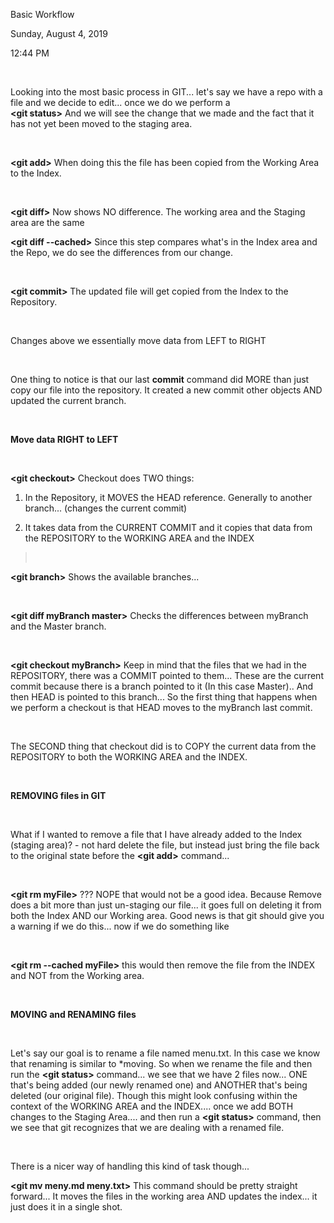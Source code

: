 Basic Workflow

Sunday, August 4, 2019

12:44 PM

 

Looking into the most basic process in GIT\... let\'s say we have a repo with a file and we decide to edit\... once we do we perform a\
**\<git status\>** And we will see the change that we made and the fact that it has not yet been moved to the staging area.

 

**\<git add\>** When doing this the file has been copied from the Working Area to the Index.

 

**\<git diff\>** Now shows NO difference. The working area and the Staging area are the same

**\<git diff \--cached\>** Since this step compares what\'s in the Index area and the Repo, we do see the differences from our change.

 

**\<git commit\>** The updated file will get copied from the Index to the Repository.

 

Changes above we essentially move data from LEFT to RIGHT

 

One thing to notice is that our last **commit** command did MORE than just copy our file into the repository. It created a new commit other objects AND updated the current branch.

 

**Move data RIGHT to LEFT**

 

**\<git checkout\>** Checkout does TWO things:

1.  In the Repository, it MOVES the HEAD reference. Generally to another branch\... (changes the current commit)

2.  It takes data from the CURRENT COMMIT and it copies that data from the REPOSITORY to the WORKING AREA and the INDEX

>  

**\<git branch\>** Shows the available branches\...

 

**\<git diff myBranch master\>** Checks the differences between myBranch and the Master branch.

 

**\<git checkout myBranch\>** Keep in mind that the files that we had in the REPOSITORY, there was a COMMIT pointed to them\... These are the current commit because there is a branch pointed to it (In this case Master).. And then HEAD is pointed to this branch\... So the first thing that happens when we perform a checkout is that HEAD moves to the myBranch last commit.

 

The SECOND thing that checkout did is to COPY the current data from the REPOSITORY to both the WORKING AREA and the INDEX.

 

**REMOVING files in GIT**

 

What if I wanted to remove a file that I have already added to the Index (staging area)? - not hard delete the file, but instead just bring the file back to the original state before the **\<git add\>** command\...

 

**\<git rm myFile\>** ??? NOPE that would not be a good idea. Because Remove does a bit more than just un-staging our file\... it goes full on deleting it from both the Index AND our Working area. Good news is that git should give you a warning if we do this\... now if we do something like

 

**\<git rm \--cached myFile\>** this would then remove the file from the INDEX and NOT from the Working area.

 

**MOVING and RENAMING files**

 

Let\'s say our goal is to rename a file named menu.txt. In this case we know that renaming is similar to \*moving. So when we rename the file and then run the **\<git status\>** command\... we see that we have 2 files now\... ONE that\'s being added (our newly renamed one) and ANOTHER that\'s being deleted (our original file). Though this might look confusing within the context of the WORKING AREA and the INDEX\.... once we add BOTH changes to the Staging Area\.... and then run a **\<git status\>** command, then we see that git recognizes that we are dealing with a renamed file.

 

There is a nicer way of handling this kind of task though\...

**\<git mv meny.md meny.txt\>** This command should be pretty straight forward\... It moves the files in the working area AND updates the index\... it just does it in a single shot.
